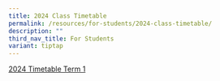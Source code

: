 ```yaml
---
title: 2024 Class Timetable
permalink: /resources/for-students/2024-class-timetable/
description: ""
third_nav_title: For Students
variant: tiptap
---
```

<p><a href="/files/Term_1_Timetable_202401041959_Class_Final.pdf" rel="noopener noreferrer nofollow" target="_blank">2024 Timetable Term 1</a></p>